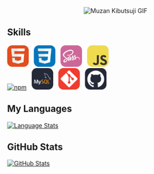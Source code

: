 <div align="center">
    <img src="https://media.giphy.com/media/v1.Y2lkPTc5MGI3NjExcW5qY2V1dGJ5c3R5ZGJ6Z3R5ZzV5ZzJ6ZzJ6ZzJ6ZzJ6ZzJ6ZzJ6Z3cifQ==" alt="Muzan Kibutsuji GIF" width="300">
</div>

## Skills

<div>
    <div>
        <a href="https://developer.mozilla.org/ru/docs/Web/HTML" target="_blank" rel="noreferrer" style="margin-right: 8px;"><img src="https://github.com/tandpfun/skill-icons/blob/main/icons/HTML.svg" width="50" height="50" alt="html" /></a>
        <a href="https://developer.mozilla.org/en-US/docs/Web/CSS" target="_blank" rel="noreferrer" style="margin-right: 8px;"><img src="https://github.com/tandpfun/skill-icons/blob/main/icons/CSS.svg" width="50" height="50" alt="css" /></a>
        <a href="https://sass-lang.com/" target="_blank" rel="noreferrer" style="margin-right: 8px;"><img src="https://github.com/tandpfun/skill-icons/blob/main/icons/Sass.svg" width="50" height="50" alt="sass" /></a>
        <a href="https://developer.mozilla.org/en-US/docs/Web/JavaScript" target="_blank" rel="noreferrer" style="margin-right: 8px;"><img src="https://github.com/tandpfun/skill-icons/blob/main/icons/JavaScript.svg" width="50" height="50" alt="JavaScript" /></a>
    </div>
    <div>
        <a href="https://www.npmjs.com/" target="_blank" rel="noreferrer" style="margin-right: 8px;"><img src="https://github.com/tandpfun/skill-icons/blob/main/icons/Npm-Dark.svg" width="50" height="50" alt="npm" /></a>
        <a href="https://www.mysql.com/" target="_blank" rel="noreferrer" style="margin-right: 8px;"><img src="https://github.com/tandpfun/skill-icons/blob/main/icons/MySQL-Dark.svg" width="50" height="50" alt="MySQL" /></a>
        <a href="https://git-scm.com/" target="_blank" rel="noreferrer" style="margin-right: 8px;"><img src="https://github.com/tandpfun/skill-icons/blob/main/icons/Git.svg" width="50" height="50" alt="Git" /></a>
        <a href="https://github.com/" target="_blank" rel="noreferrer" style="margin-right: 8px;"><img src="https://github.com/tandpfun/skill-icons/blob/main/icons/Github-Dark.svg" width="50" height="50" alt="GitHub" /></a>
    </div>
</div>

## My Languages

<a href="https://github.com/K1butsujiMuzan">
    <img src="https://github-readme-stats.vercel.app/api/top-langs/?username=K1butsujiMuzan&layout=donut&theme=radical&hide_border=true&langs_count=6&hide_title=true" alt="Language Stats" />
</a>

## GitHub Stats

<a href="https://github.com/K1butsujiMuzan">
    <img src="https://github-readme-stats.vercel.app/api?username=K1butsujiMuzan&show_icons=true&theme=radical&hide_border=true" alt="GitHub Stats" />
</a>
